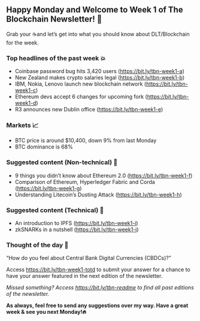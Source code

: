 ## Happy Monday and Welcome to Week 1 of The Blockchain Newsletter! 🚀

Grab your ☕and let’s get into what you should know about DLT/Blockchain for the week.

### Top headlines of the past week 💥

- Coinbase password bug hits 3,420 users (https://bit.ly/tbn-week1-a)
- New Zealand makes crypto salaries legal (https://bit.ly/tbn-week1-b)
- IBM, Nokia, Lenovo launch new blockchain network (https://bit.ly/tbn-week1-c)
- Ethereum devs accept 6 changes for upcoming fork (https://bit.ly/tbn-week1-d)
- R3 announces new Dublin office (https://bit.ly/tbn-week1-e)

### Markets 📈

- BTC price is around $10,400, down 9% from last Monday 
- BTC dominance is 68%

### Suggested content (Non-technical) 📕

- 9 things you didn’t know about Ethereum 2.0 (https://bit.ly/tbn-week1-f)
- Comparison of Ethereum, Hyperledger Fabric and Corda (https://bit.ly/tbn-week1-g)
- Understanding Litecoin’s Dusting Attack (https://bit.ly/tbn-week1-h)

### Suggested content (Technical) 📗

- An introduction to IPFS (https://bit.ly/tbn-week1-i)
- zkSNARKs in a nutshell (https://bit.ly/tbn-week1-j)

### Thought of the day 🤔

“How do you feel about Central Bank Digital Currencies (CBDCs)?”

Access https://bit.ly/tbn-week1-totd to submit your answer for a chance to have your answer featured in the next edition of the newsletter.

*Missed something? Access https://bit.ly/tbn-readme to find all past editions of the newsletter.*

**As always, feel free to send any suggestions over my way. Have a great week & see you next Monday!🔥**
